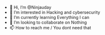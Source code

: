 - 👋 Hi, I’m @Ninjauday
- 👀 I’m interested in Hacking and cybersecurity    
- 🌱 I’m currently learning Everything I can
- 💞️ I’m looking to collaborate on Nothing
- 📫 How to reach me / You dont need that

<!---
Ninjauday/Ninjauday is a ✨ special ✨ repository because its `README.md` (this file) appears on your GitHub profile.
You can click the Preview link to take a look at your changes.
--->
